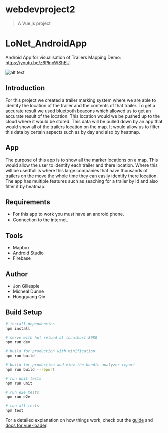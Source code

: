 # webdevproject2

> A Vue.js project
# LoNet_AndroidApp
Android App for visualisation of Trailers Mapping
Demo: https://youtu.be/z6PlnpWShEU

![alt text](https://github.com/jongillespie/LoNet_AndroidApp/blob/master/LoNet.png)


Introduction
------------
For this project we created a trailer marking system where we are able to identify the location of the trailer and the contents of that trailer. To get a accurate result we used bluetooth beacons which allowed us to get an accurate result of the location. This location would we be pushed up to the cloud where it would be stored. 
This data will be pulled down by an app that would show all of the trailers location on the map. It would allow us to filter this data by certain aspects such as by day and also by heatmap. 

App
---
The purpose of this app is to show all the marker locations on a map. This would allow the user to identify each trailer and there location. Where this will be usedfull is where this large companies that have thousands of trailers on the move the whole time they can easily identify there location. 
The app has multiple features such as seaching for a trailer by Id and also filter it by heatmap. 

Requirements
------------
- For this app to work you must have an android phone.
- Connection to the internet.

Tools
-----
- Mapbox
- Android Studio
- Firebase

Author
------
- Jon Gillespie
- Micheal Dunne
- Hongguang Qin

## Build Setup

``` bash
# install dependencies
npm install

# serve with hot reload at localhost:8080
npm run dev

# build for production with minification
npm run build

# build for production and view the bundle analyzer report
npm run build --report

# run unit tests
npm run unit

# run e2e tests
npm run e2e

# run all tests
npm test
```

For a detailed explanation on how things work, check out the [guide](http://vuejs-templates.github.io/webpack/) and [docs for vue-loader](http://vuejs.github.io/vue-loader).
